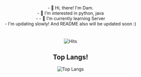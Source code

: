 <div align="center">
- 👋 Hi, there! I'm Dam. </br>
- 👀 I’m interested in python, java </br>
- - 🌱 I’m currently learning Server </br>
- I'm updating slowly! And README also will be updated soon :)
  
#
![Hits](https://hits.seeyoufarm.com/api/count/incr/badge.svg?url=https%3A%2F%2Fgithub.com%2FDam0305&count_bg=%23A4A4A4&title_bg=%23000000&icon=&icon_color=%23DB3737&title=hits&edge_flat=false)

## Top Langs!

![Top Langs](https://github-readme-stats.vercel.app/api/top-langs/?username=Dam0305&layout=compact&theme=tokyonight)

<!---![Anurag's GitHub stats](https://github-readme-stats.vercel.app/api?username=Dam0305&show_icons=true&theme=radical)--->
</div>
<!---
Dam0305/Dam0305 is a ✨ special ✨ repository because its `README.md` (this file) appears on your GitHub profile.
You can click the Preview link to take a look at your changes.

- 👀 I’m interested in python, 
- 🌱 I’m currently learning ...
- 💞️ I’m looking to collaborate on ...
- 📫 How to reach me ...
- 
--->
